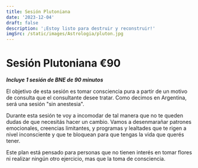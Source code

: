 ```yaml
---
title: Sesión Plutoniana
date: '2023-12-04'
draft: false
description: '¡Estoy listo para destruir y reconstruir!'
imgSrc: /static/images/Astrologia/pluton.jpg
---
```


# Sesión Plutoniana €90

**_Incluye 1 sesión de BNE de 90 minutos_**

El objetivo de esta sesión es tomar consciencia pura a partir de un motivo de consulta que el consultante desee tratar. Como decimos en Argentina, será una sesión "sin anestesia".

Durante esta sesión te voy a incomodar de tal manera que no te queden dudas de que necesitás hacer un cambio. Vamos a desenmarañar patrones emocionales, creencias limitantes, y programas y lealtades que te rigen a nivel inconsciente y que te bloquean para que tengas la vida que querés tener.

Este plan está pensado para personas que no tienen interés en tomar flores ni realizar ningún otro ejercicio, mas que la toma de consciencia.
